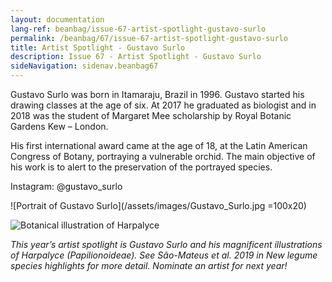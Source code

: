 ```yaml
---
layout: documentation
lang-ref: beanbag/issue-67-artist-spotlight-gustavo-surlo
permalink: /beanbag/67/issue-67-artist-spotlight-gustavo-surlo
title: Artist Spotlight - Gustavo Surlo
description: Issue 67 - Artist Spotlight - Gustavo Surlo
sideNavigation: sidenav.beanbag67
---
```


Gustavo Surlo was born in Itamaraju, Brazil in 1996. Gustavo started his drawing classes at the age of six. At 2017 he graduated as biologist and in 2018 was the student of Margaret Mee scholarship by Royal Botanic Gardens Kew – London.

His first international award came at the age of 18, at the Latin American Congress of Botany, portraying a vulnerable orchid. The main objective of his work is to alert to the preservation of the portrayed species.

Instagram: @gustavo_surlo  

![Portrait of Gustavo Surlo](/assets/images/Gustavo_Surlo.jpg =100x20)

![Botanical illustration of *Harpalyce*](/assets/images/harpalyce-tombadorensis.jpg)

*This year’s artist spotlight is Gustavo Surlo and his magnificent illustrations of Harpalyce (Papilionoideae). See São-Mateus et al. 2019 in New legume species highlights for more detail. Nominate an artist for next year!*